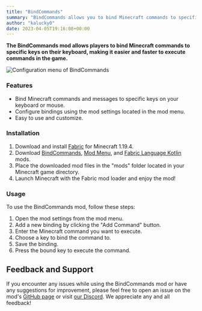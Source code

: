 ```yaml
---
title: "BindCommands"
summary: "BindCommands allows you to bind Minecraft commands to specific keys on your keyboard, making it easier and faster to execute commands in the game."
author: "kalucky0"
date: 2023-04-05T19:16:08+00:00
---
```


**The BindCommands mod allows players to bind Minecraft commands to specific keys on their keyboard, making it easier and faster to execute commands in the game.**

![Configuration menu of BindCommands](/images/bind-cmd-menu.webp "Screenshot from configuration menu")

### Features

- Bind Minecraft commands and messages to specific keys on your keyboard or mouse.
- Configure bindings using the mod settings located in the mod menu.
- Easy to use and customize.

### Installation

1. Download and install [Fabric](https://fabricmc.net/use/installer/) for Minecraft 1.19.4.
2. Download [BindCommands](https://www.curseforge.com/minecraft/mc-mods/bindcommands), [Mod Menu](https://github.com/TerraformersMC/ModMenu), and [Fabric Language Kotlin](https://github.com/FabricMC/fabric-language-kotlin) mods.
3. Place the downloaded mod files in the "mods" folder located in your Minecraft game directory.
4. Launch Minecraft with the Fabric mod loader and enjoy the mod!

### Usage

To use the BindCommands mod, follow these steps:

1. Open the mod settings from the mod menu.
2. Add a new binding by clicking the "Add Command" button.
3. Enter the Minecraft command you want to execute.
4. Choose a key to bind the command to.
5. Save the binding.
6. Press the bound key to execute the command.

## Feedback and Support

If you encounter any issues while using the BindCommands mod or have any suggestions for improvement,
please feel free to open an issue on the mod's [GitHub page](https://github.com/devs-immortal/bind-cmd/issues) or visit [our Discord](https://discord.com/invite/wmMa47n). We appreciate any and all feedback!